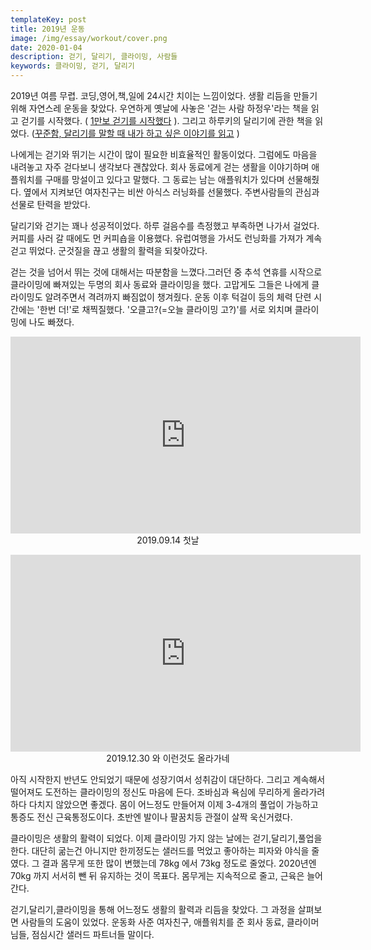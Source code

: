 ```yaml
---
templateKey: post
title: 2019년 운동
image: /img/essay/workout/cover.png
date: 2020-01-04
description: 걷기, 달리기, 클라이밍, 사람들
keywords: 클라이밍, 걷기, 달리기
---
```

2019년 여름 무렵. 코딩,영어,책,일에 24시간 치이는 느낌이었다. 생활 리듬을 만들기 위해 자연스레 운동을 찾았다. 우연하게 옛날에 사놓은 '걷는 사람 하정우'라는 책을 읽고 걷기를 시작했다. ( [1만보 걷기를 시작했다](https://byjay.github.io/post/2019-07-02-running-man-ha/)  ). 그리고 하루키의 달리기에 관한 책을 읽었다.  ([꾸준함, 달리기를 말할 때 내가 하고 싶은 이야기를 읽고](https://byjay.github.io/post/2019-10-25-what-i-talk-about-when-i-talking-about-running/) )

나에게는 걷기와 뛰기는 시간이 많이 필요한 비효율적인 활동이었다. 그럼에도 마음을 내려놓고 자주 걷다보니 생각보다 괜찮았다. 회사 동료에게 걷는 생활을 이야기하며 애플워치를 구매를 망설이고 있다고 말했다. 그 동료는 남는 애플워치가 있다며 선물해줬다. 옆에서 지켜보던 여자친구는 비싼 아식스 러닝화를 선물했다. 주변사람들의 관심과 선물로 탄력을 받았다.

달리기와 걷기는 꽤나 성공적이었다. 하루 걸음수를 측정했고 부족하면 나가서 걸었다. 커피를 사러 갈 때에도 먼 커피숍을 이용했다. 유럽여행을 가서도 런닝화를 가져가 계속 걷고 뛰었다. 군것질을 끊고 생활의 활력을 되찾아갔다.

걷는 것을 넘어서 뛰는 것에 대해서는 따분함을 느꼈다.그러던 중 추석 연휴를 시작으로 클라이밍에 빠져있는 두명의 회사 동료와 클라이밍을 했다. 고맙게도 그들은 나에게 클라이밍도 알려주면서 격려까지 빠짐없이 챙겨줬다. 운동 이후 턱걸이 등의 체력 단련 시간에는  '한번 더!'로 채찍질했다. '오클고?(=오늘 클라이밍 고?)'를 서로 외치며 클라이밍에 나도 빠졌다.

<p style="text-align:center;">
<iframe width="560" height="315" src="https://www.youtube.com/embed/tvLDG8kvg9o" frameborder="0" allow="accelerometer; autoplay; encrypted-media; gyroscope; picture-in-picture" allowfullscreen></iframe> <br/> 
2019.09.14 첫날</p>

<p style="text-align:center;">
<iframe width="560" height="315" src="https://www.youtube.com/embed/BIJcLmAZe_A" frameborder="0" allow="accelerometer; autoplay; encrypted-media; gyroscope; picture-in-picture" allowfullscreen></iframe><br/>  
2019.12.30 와 이런것도 올라가네
</p>

아직 시작한지 반년도 안되었기 때문에 성장기여서 성취감이 대단하다. 그리고 계속해서 떨어져도 도전하는 클라이밍의 정신도 마음에 든다. 조바심과 욕심에 무리하게 올라가려 하다 다치지 않았으면 좋겠다. 몸이 어느정도 만들어져 이제 3-4개의 풀업이 가능하고 통증도 전신 근육통정도이다. 초반엔 발이나 팔꿈치등 관절이 살짝 욱신거렸다. 

클라이밍은 생활의 활력이 되었다. 이제 클라이밍 가지 않는 날에는 걷기,달리기,풀업을 한다. 대단히 굶는건 아니지만 한끼정도는 샐러드를 먹었고 좋아하는 피자와 야식을 줄였다. 그 결과 몸무게 또한 많이 변했는데 78kg 에서 73kg 정도로 줄었다. 2020년엔 70kg 까지 서서히 뺀 뒤 유지하는 것이 목표다.  몸무게는 지속적으로 줄고, 근육은 늘어간다.

걷기,달리기,클라이밍을 통해 어느정도 생활의 활력과 리듬을 찾았다. 그 과정을 살펴보면 사람들의 도움이 있었다. 운동화 사준 여자친구, 애플워치를 준 회사 동료, 클라이머님들, 점심시간 샐러드 파트너들 말이다.